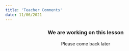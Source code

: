 ```yaml
---
title: 'Teacher Comments'
date: 11/06/2021
---
```


### <center>We are working on this lesson</center>
<center>Please come back later</center>